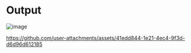 # Output 

![image](https://github.com/user-attachments/assets/ac812a46-8a70-4d44-bb86-aebdf8774685)

https://github.com/user-attachments/assets/41edd844-1e21-4ec4-9f3d-d6d96d612185

